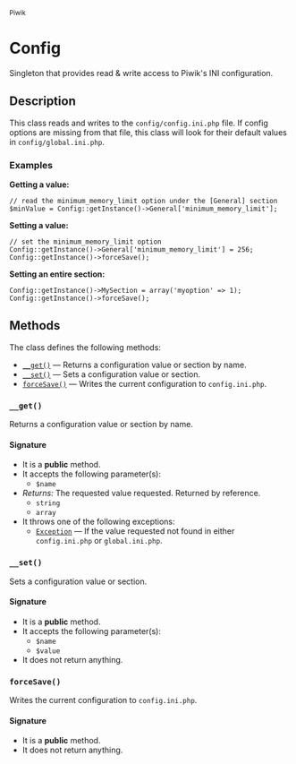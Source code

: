 <small>Piwik</small>

Config
======

Singleton that provides read &amp; write access to Piwik&#039;s INI configuration.

Description
-----------

This class reads and writes to the `config/config.ini.php` file. If config
options are missing from that file, this class will look for their default
values in `config/global.ini.php`.

### Examples

**Getting a value:**

    // read the minimum_memory_limit option under the [General] section
    $minValue = Config::getInstance()->General['minimum_memory_limit'];

**Setting a value:**

    // set the minimum_memory_limit option
    Config::getInstance()->General['minimum_memory_limit'] = 256;
    Config::getInstance()->forceSave();

**Setting an entire section:**

    Config::getInstance()->MySection = array('myoption' => 1);
    Config::getInstance()->forceSave();


Methods
-------

The class defines the following methods:

- [`__get()`](#__get) &mdash; Returns a configuration value or section by name.
- [`__set()`](#__set) &mdash; Sets a configuration value or section.
- [`forceSave()`](#forceSave) &mdash; Writes the current configuration to `config.ini.php`.

<a name="__get" id="__get"></a>
### `__get()`

Returns a configuration value or section by name.

#### Signature

- It is a **public** method.
- It accepts the following parameter(s):
    - `$name`
- _Returns:_ The requested value requested. Returned by reference.
    - `string`
    - `array`
- It throws one of the following exceptions:
    - [`Exception`](http://php.net/class.Exception) &mdash; If the value requested not found in either `config.ini.php` or `global.ini.php`.

<a name="__set" id="__set"></a>
### `__set()`

Sets a configuration value or section.

#### Signature

- It is a **public** method.
- It accepts the following parameter(s):
    - `$name`
    - `$value`
- It does not return anything.

<a name="forcesave" id="forcesave"></a>
### `forceSave()`

Writes the current configuration to `config.ini.php`.

#### Signature

- It is a **public** method.
- It does not return anything.

